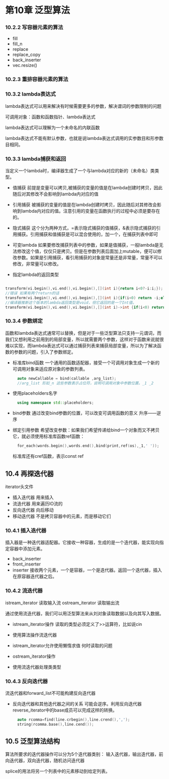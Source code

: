 # 第10章 泛型算法


### 10.2.2 写容器元素的算法
- fill
- fill_n
- replace
- replace_copy
- back_inserter
- vec.resize()

### 10.2.3 重排容器元素的算法

### 10.3.2 lambda表达式
lambda表达式可以用来解决有时候需要更多的参数，解决谓词的参数限制的问题

可调用对象：函数和函数指针、lambda表达式

lambda表达式可以理解为一个未命名的内联函数

lambda表达式不能有默认参数，也就是说lambda表达式调用的实参数目和形参数目相同。


### 10.3.3 lambda捕获和返回
当定义一个lambda时，编译器生成了一个与lambda对应的新的（未命名）类类型。

- 值捕获
  前提是变量可以拷贝,被捕获的变量的值是在lambda创建时拷贝，因此随后对其修改不会影响到lambda内对应的值
- 引用捕获
  被捕获的变量的值是在lambda创建时拷贝，因此随后对其修改会影响到lambda内对应的值。注意引用的变量在函数执行的过程中必须是要存在的。
- 隐式捕获
  这个分为两种方式，=表示隐式捕获的值捕获，&表示隐式捕获的引用捕获。引用捕获和值捕获是可以混合使用的，加一个，在捕获列表中即可
- 可变lambda
  如果要修改捕获列表中的参数，如果是值捕获，一般lambda是无法修改这个值，仅仅只是拷贝。但是在参数列表后面加上mutable，便可以修改参数。如果是引用捕获，看引用捕获的对象是常量还是非常量，常量不可以修改，非常量可以修改。

- 指定lambda的返回类型
```C++

transform(vi.begin(),vi.end(),vi.begin(),[](int i){return i<0?-i:i;});
//错误 如果有两个return的话
transform(vi.begin(),vi.end(),vi.begin(),[](int i){if(i<0) return -i;else return i;});
//编译器推断这个版本的lambda返回类型是void，但它返回的是一个Int值。
transform(vi.begin(),vi.end(),vi.begin(),[](int i)->int {if(i<0) return -i;else return i;});
```


### 10.3.4 参数绑定
函数和lambda表达式通常可以替换，但是对于一些泛型算法只支持一元谓词，而我们又想利用之前用到的局部变量，所以就需要两个参数，这样对于函数来说就很难以实现，而lambda表达式可以通过捕获列表来捕获局部变量，所以为了解决函数的参数的问题，引入了参数绑定。

- 标准库bind函数
  一个通用的函数适配器，接受一个可调用对象生成一个新的可调用对象来适应原对象的参数列表。
  ```C++
    auto newCallable = bind(callable ,arg_list);
    //arg_list 形如_n 这些参数表示占位符，说明可调用对象中参数位置。_1 _2
  ```
- 使用placeholders名字
  ```c++
    using namespace std::placeholders;
  ```
- bind参数
  通过改变bind参数的位置，可以改变可调用函数的意义 升序——逆序

- 绑定引用参数
  希望改变参数：如果我们希望传递给bind一个对象而又不拷贝它，就必须使用标准库函数ref函数：
  ```c++
    for_each(words.begin(),words.end(),bind(print,ref(os),_1,' '));
  ```
  标准库还有cref函数，表示const ref

## 10.4 再探迭代器
iterator头文件
- 插入迭代器
  用来插入
- 流迭代器
  用来遍历IO流的
- 反向迭代器
  向后移动
- 移动迭代器 
  不是拷贝容器中的元素，而是移动它们

### 10.4.1 插入迭代器
插入器是一种迭代器适配器。它接收一种容器，生成的是一个迭代器，能实现向指定容器中添加元素。

- back_inserter
- front_inserter
- inserter
  接收两个元素，一个是容器，一个是迭代器。返回一个迭代器，插入在原容器迭代器之后。

### 10.4.2 流迭代器
istream_iterator  读取输入流
ostream_iterator  读取输出流

通过使用流迭代器，我们可以用泛型算法来从刘对象读取数据以及向其写入数据。

- istream_iterator操作
  读取的类型必须定义了>>运算符，比如说cin

- 使用算法操作流迭代器
  
- istream_iterator允许使用懒惰求值
  何时读取的问题

- ostream_iterator操作
  
- 使用流迭代器处理类类型


### 10.4.3 反向迭代器
流迭代器和forward_list不可能构建反向迭代器
- 反向迭代器和其他迭代器之间的关系
  可能会逆序。利用反向迭代器reverse_iterator中的base成员可以完成这样的转换。
  ```C++
    auto rcomma=find(line.crbegin(),line.crend(),',');
    string(rcomma.base(),line.cend());
  ```


## 10.5 泛型算法结构
算法所要求的迭代器操作可以分为5个迭代器类别：
输入迭代器，输出迭代器，前向迭代器，双向迭代器，随机访问迭代器

splice的用法将另一个列表中的元素移动到给定列表。

